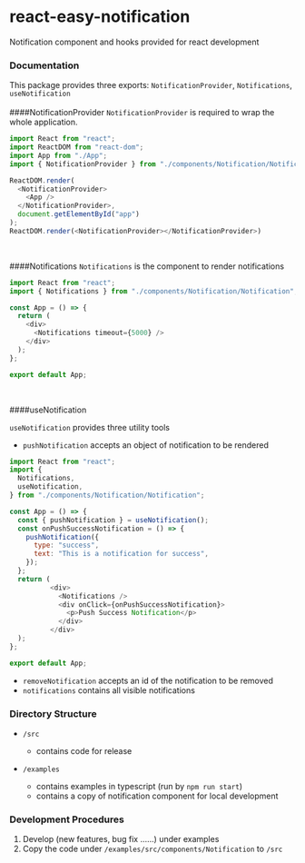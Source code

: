# react-easy-notification
Notification component and hooks provided for react development

### Documentation

This package provides three exports:
`NotificationProvider`, `Notifications`, `useNotification`
<br/><br/>
####NotificationProvider
`NotificationProvider` is required to wrap the whole application.

```javascript
import React from "react";
import ReactDOM from "react-dom";
import App from "./App";
import { NotificationProvider } from "./components/Notification/Notification";

ReactDOM.render(
  <NotificationProvider>
    <App />
  </NotificationProvider>,
  document.getElementById("app")
);
ReactDOM.render(<NotificationProvider></NotificationProvider>)
```
<br/>

####Notifications
`Notifications` is the component to render notifications

```javascript
import React from "react";
import { Notifications } from "./components/Notification/Notification";

const App = () => {
  return (
    <div>
      <Notifications timeout={5000} />
    </div>
  );
};

export default App;
```
<br/>

####useNotification

`useNotification` provides three utility tools

* `pushNotification` accepts an object of notification to be rendered
```javascript
import React from "react";
import {
  Notifications,
  useNotification,
} from "./components/Notification/Notification";

const App = () => {
  const { pushNotification } = useNotification();
  const onPushSuccessNotification = () => {
    pushNotification({
      type: "success",
      text: "This is a notification for success",
    });
  };
  return (
          <div>
            <Notifications />
            <div onClick={onPushSuccessNotification}>
              <p>Push Success Notification</p>
            </div>
          </div>
  );
};

export default App;
```
* `removeNotification` accepts an id of the notification to be removed
* `notifications` contains all visible notifications

### Directory Structure

- `/src`

    - contains code for release

- `/examples`

    - contains examples in typescript (run by `npm run start`)
    - contains a copy of notification component for local development

### Development Procedures

1. Develop (new features, bug fix ......) under examples
2. Copy the code under `/examples/src/components/Notification` to `/src`